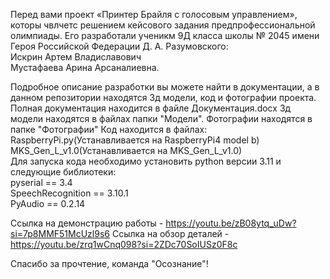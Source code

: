 Перед вами проект «Принтер Брайля с голосовым управлением», которы чвлчетс решением кейсового задания предпрофессиональной олимпиады.
Его разработали ученикм 9Д класса школы № 2045 имени Героя Российской Федерации Д. А. Разумовского:                            
Искрин Артем Владиславович                                                                      
Мустафаева Арина Арсаналиевна.                                                                           

Подробное описание разработки вы можете найти в документации, а в данном репозитории находятся 3д модели, код и фотографии проекта.                                                                                                                           
Полная документация находится в файле Документация.docx                                                                            Зд модели находятся в файлах папки "Модели".                                                                                      Фотографии находятся в папке "Фотографии"                                                                                          Код находится в файлах:                                    
RaspberryPi.py(Устанавливается на RaspberryPi4 model b)                                  
MKS_Gen_L_v1.0(Устанавливается на MKS_Gen_L_v1.0)                                                 
Для запуска кода необходимо установить python версии  3.11 и следующие библиотеки:                                                   
pyserial == 3.4                                                                                                    
SpeechRecognition == 3.10.1                                                  
PyAudio ==  0.2.14                                                                                                            

Ссылка на демонстрацию работы - https://youtu.be/zB08ytq_uDw?si=7p8MMF51McUzl9s6
Ссылка на обзор деталей - https://youtu.be/zrq1wCnq098?si=2ZDc70SoIUSz0F8c                                                       

Спасибо за прочтение, команда "Осознание"!                                                  
 
